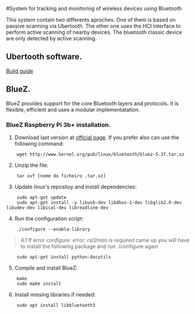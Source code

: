 #System for tracking and monitoring of wireless devices using Bluetooth

This system contain two differents aproches. One of them is based on passive scanning via Ubertooth. The other one uses the HCI interface to perform active scanning of nearby devices. The bluetooth classic device are only detected by active scanning.

## Ubertooth software.
[Build guide](https://ubertooth.readthedocs.io/en/latest/build_guide.html)

## BlueZ.
BlueZ provides support for the core Bluetooth layers and protocols. It is flexible, efficient and uses a modular implementatation.

### BlueZ Raspberry Pi 3b+ installation.

1. Download last version at [official page](http://www.bluez.org). If you prefer also can use the following command:

```console
	wget http://www.kernel.org/pub/linux/bluetooth/bluez-5.37.tar.xz
```

2. Unzip the file:

```console
	tar xvf [nome do ficheiro .tar.xz]
```

3. Update linux's repositoy and install dependencies:

```console
	sudo apt-get update  
	sudo apt-get install -y libusb-dev libdbus-1-dev libglib2.0-dev libudev-dev libical-dev libreadline-dev
```

4. Run the configuration script:

```console
	./configure --enable-library
```

>4.1 If error _configure: error: rst2man is required_ came up you will have to install the following package and run ./configure again
	
		sudo apt-get install python-docutils
	

5. Compile and install BlueZ:

```console
	make  
	sudo make install
```

6. Install missing libraries if needed:

```console
	sudo apt install libbluetooth3
```

